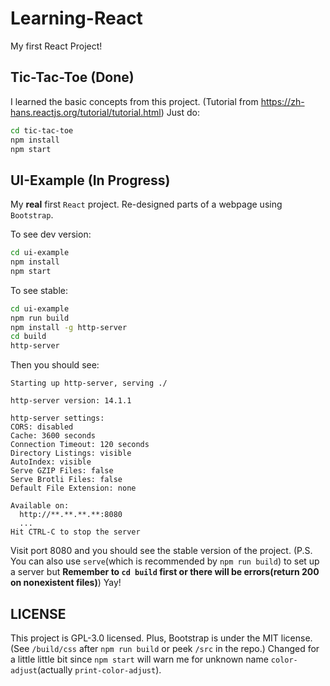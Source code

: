 # Learning-React
My first React Project!

## Tic-Tac-Toe (Done)
I learned the basic concepts from this project. (Tutorial from <https://zh-hans.reactjs.org/tutorial/tutorial.html>)
Just do:
```bash
cd tic-tac-toe
npm install
npm start
```

## UI-Example (In Progress)
My **real** first `React` project. Re-designed parts of a webpage using `Bootstrap`.

To see dev version:
```bash
cd ui-example
npm install
npm start
```

To see stable:
```bash
cd ui-example
npm run build
npm install -g http-server
cd build
http-server
```

Then you should see:
```
Starting up http-server, serving ./

http-server version: 14.1.1

http-server settings: 
CORS: disabled
Cache: 3600 seconds
Connection Timeout: 120 seconds
Directory Listings: visible
AutoIndex: visible
Serve GZIP Files: false
Serve Brotli Files: false
Default File Extension: none

Available on:
  http://**.**.**.**:8080
  ...
Hit CTRL-C to stop the server
```

Visit port 8080 and you should see the stable version of the project.
(P.S. You can also use `serve`(which is recommended by `npm run build`) to set up a server but **Remember to `cd build` first or there will be errors(return 200 on nonexistent files)**)
Yay!

## LICENSE
This project is GPL-3.0 licensed.
Plus, Bootstrap is under the MIT license. (See `/build/css` after `npm run build` or peek `/src` in the repo.)
Changed for a little little bit since `npm start` will warn me for unknown name `color-adjust`(actually `print-color-adjust`).
